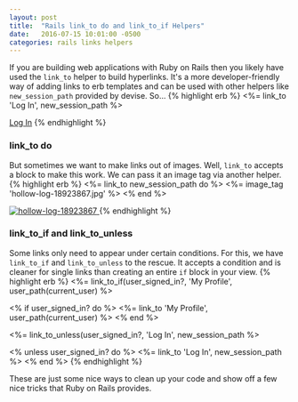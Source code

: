 ```yaml
---
layout: post
title:  "Rails link_to do and link_to_if Helpers"
date:   2016-07-15 10:01:00 -0500
categories: rails links helpers
---
```


If you are building web applications with Ruby on Rails then you likely have used the `link_to` helper to build hyperlinks. It's a more developer-friendly way of adding links to erb templates and can be used with other helpers like `new_session_path` provided by devise. So...
{% highlight erb %}
<%= link_to 'Log In', new_session_path %>
<!-- becomes -->
<a href="/log_in">Log In</a>
{% endhighlight %}
<br>

### link_to do
But sometimes we want to make links out of images. Well, `link_to` accepts a block to make this work. We can pass it an image tag via another helper.
{% highlight erb %}
<%= link_to new_session_path do %>
  <%= image_tag 'hollow-log-18923867.jpg' %>
<% end %>
<!-- becomes -->
<a href="/log_in">
  <img alt="hollow-log-18923867" src="https://thumbs.dreamstime.com/m/hollow-log-18923867.jpg">
</a>
{% endhighlight %}
<br>

### link_to_if and link_to_unless
Some links only need to appear under certain conditions. For this, we have `link_to_if` and `link_to_unless` to the rescue. It accepts a condition and is cleaner for single links than creating an entire `if` block in your view.
{% highlight erb %}
<%= link_to_if(user_signed_in?, 'My Profile', user_path(current_user) %>
<!-- is the same as -->
<% if user_signed_in? do %>
  <%= link_to 'My Profile', user_path(current_user) %>
<% end %>

<%= link_to_unless(user_signed_in?, 'Log In', new_session_path %>
<!-- is the same as -->
<% unless user_signed_in? do %>
  <%= link_to 'Log In', new_session_path %>
<% end %>
{% endhighlight %}

These are just some nice ways to clean up your code and show off a few nice tricks that Ruby on Rails provides.
